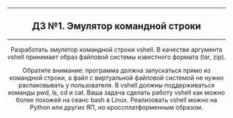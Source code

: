 <center>

---
## ДЗ №1. Эмулятор командной строки

---
Разработать эмулятор командной строки vshell.
В качестве аргумента vshell принимает образ файловой системы известного формата (tar, zip).

Обратите внимание: программа должна запускаться прямо из командной строки, а файл с виртуальной файловой системой не нужно распаковывать у пользователя. В vshell должны поддерживаться команды pwd, ls, cd и cat. Ваша задача сделать работу vshell как можно более похожей на сеанс bash в Linux.
Реализовать vshell можно на Python или других ЯП, но кроссплатформенным образом.

</center>